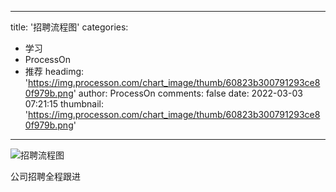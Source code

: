 
---
title: '招聘流程图'
categories: 
 - 学习
 - ProcessOn
 - 推荐
headimg: 'https://img.processon.com/chart_image/thumb/60823b300791293ce80f979b.png'
author: ProcessOn
comments: false
date: 2022-03-03 07:21:15
thumbnail: 'https://img.processon.com/chart_image/thumb/60823b300791293ce80f979b.png'
---

<div>   
<img class="thumb" alt="招聘流程图" src="https://img.processon.com/chart_image/thumb/60823b300791293ce80f979b.png" referrerpolicy="no-referrer">
<p>公司招聘全程跟进</p>  
</div>
            